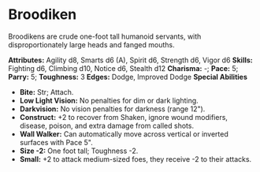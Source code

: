 # Broodiken

Broodikens are crude one-foot tall humanoid servants, with
disproportionately large heads and fanged mouths.

**Attributes:** Agility d8, Smarts d6 (A), Spirit d6, Strength d6, Vigor
d6
**Skills:** Fighting d6, Climbing d10, Notice d6, Stealth d12
**Charisma:** -; **Pace:** 5; **Parry:** 5; **Toughness:** 3
**Edges:** Dodge, Improved Dodge
**Special Abilities**

- **Bite:** Str; Attach.
- **Low Light Vision:** No penalties for dim or dark lighting.
- **Darkvision:** No vision penalties for darkness (range 12").
- **Construct:** +2 to recover from Shaken, ignore wound modifiers,
disease, poison, and extra damage from called shots.
- **Wall Walker:** Can automatically move across vertical or inverted
surfaces with Pace 5".
- **Size -2:** One foot tall; Toughness -2.
- **Small:** +2 to attack medium-sized foes, they receive -2 to their
attacks.
